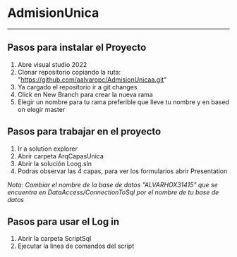 # AdmisionUnica

- - -

## Pasos para instalar el Proyecto
1. Abre visual studio 2022
2. Clonar repositorio copiando la ruta: "https://github.com/aalvaropc/AdmisionUnicaa.git"
3. Ya cargado el repositorio ir a git changes
4. Click en New Branch para crear la nueva rama
5. Elegir un nombre para tu rama preferible que lleve tu nombre y en based on elegir master

## Pasos para trabajar en el proyecto
1. Ir a solution explorer
2. Abrir carpeta ArqCapasUnica
3. Abrir la solución Loog.sln
4. Podras observar las 4 capas, para ver los formularios abrir Presentation

*Nota: Cambiar el nombre de la base de datos "ALVARHOX31415" que se encuentra en DataAccess/ConnectionToSql por el nombre de tu base de datos*

## Pasos para usar el Log in
1. Abrir la carpeta ScriptSql
2. Ejecutar la linea de comandos del script

